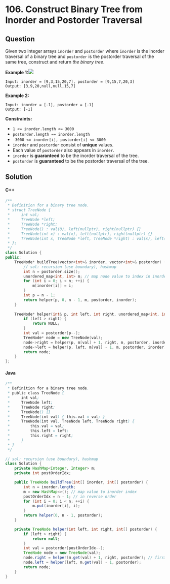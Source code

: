 # 106. Construct Binary Tree from Inorder and Postorder Traversal

## Question

Given two integer arrays `inorder` and `postorder` where `inorder` is the inorder traversal of a binary tree and `postorder` is the postorder traversal of the same tree, construct and return _the binary tree_.

**Example 1:**![](https://assets.leetcode.com/uploads/2021/02/19/tree.jpg)

```
Input: inorder = [9,3,15,20,7], postorder = [9,15,7,20,3]
Output: [3,9,20,null,null,15,7]
```

**Example 2:**

```
Input: inorder = [-1], postorder = [-1]
Output: [-1]
```

**Constraints:**

* `1 <= inorder.length <= 3000`
* `postorder.length == inorder.length`
* `-3000 <= inorder[i], postorder[i] <= 3000`
* `inorder` and `postorder` consist of **unique** values.
* Each value of `postorder` also appears in `inorder`.
* `inorder` is **guaranteed** to be the inorder traversal of the tree.
* `postorder` is **guaranteed** to be the postorder traversal of the tree.

## Solution

#### C++

```cpp
/**
 * Definition for a binary tree node.
 * struct TreeNode {
 *     int val;
 *     TreeNode *left;
 *     TreeNode *right;
 *     TreeNode() : val(0), left(nullptr), right(nullptr) {}
 *     TreeNode(int x) : val(x), left(nullptr), right(nullptr) {}
 *     TreeNode(int x, TreeNode *left, TreeNode *right) : val(x), left(left), right(right) {}
 * };
 */
class Solution {
public:
    TreeNode* buildTree(vector<int>& inorder, vector<int>& postorder) {
        // sol: recursion (use boundary), hashmap
        int n = postorder.size();
        unordered_map<int, int> m; // map node value to index in inorder
        for (int i = 0; i < n; ++i) {
            m[inorder[i]] = i;
        }
        int p = n - 1;
        return helper(p, 0, n - 1, m, postorder, inorder);
    }
    
    TreeNode* helper(int& p, int left, int right, unordered_map<int, int>& m, vector<int>& postorder, vector<int>& inorder) {
        if (left > right) {
            return NULL;
        }
        int val = postorder[p--];
        TreeNode* node = new TreeNode(val);
        node->right = helper(p, m[val] + 1, right, m, postorder, inorder); // first right node then left node
        node->left = helper(p, left, m[val] - 1, m, postorder, inorder);
        return node;
    }
};
```

#### Java

```java
/**
 * Definition for a binary tree node.
 * public class TreeNode {
 *     int val;
 *     TreeNode left;
 *     TreeNode right;
 *     TreeNode() {}
 *     TreeNode(int val) { this.val = val; }
 *     TreeNode(int val, TreeNode left, TreeNode right) {
 *         this.val = val;
 *         this.left = left;
 *         this.right = right;
 *     }
 * }
 */

// sol: recursion (use boundary), hashmap
class Solution {
    private HashMap<Integer, Integer> m;
    private int postOrderIdx;

    public TreeNode buildTree(int[] inorder, int[] postorder) {
        int n = inorder.length;
        m = new HashMap<>(); // map value to inorder index
        postOrderIdx = n - 1; // in reverse order
        for (int i = 0; i < n; ++i) {
            m.put(inorder[i], i);
        }
        return helper(0, n - 1, postorder);
    }

    private TreeNode helper(int left, int right, int[] postorder) {
        if (left > right) {
            return null;
        }
        int val = postorder[postOrderIdx--];
        TreeNode node = new TreeNode(val);
        node.right = helper(m.get(val) + 1, right, postorder); // first right node then left node
        node.left = helper(left, m.get(val) - 1, postorder);
        return node;
    }
}
```
